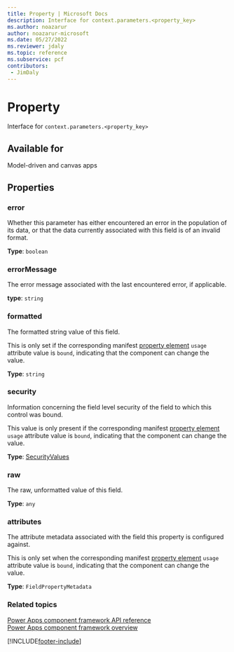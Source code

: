```yaml
---
title: Property | Microsoft Docs
description: Interface for context.parameters.<property_key>
ms.author: noazarur
author: noazarur-microsoft
ms.date: 05/27/2022
ms.reviewer: jdaly
ms.topic: reference
ms.subservice: pcf
contributors:
 - JimDaly
---
```


# Property

Interface for `context.parameters.<property_key>`

## Available for

Model-driven and canvas apps

## Properties

### error

Whether this parameter has either encountered an error in the population of its data, or that the data currently associated with this field is of an invalid format.

**Type**: `boolean`

### errorMessage

The error message associated with the last encountered error, if applicable.

**type**: `string`

### formatted

The formatted string value of this field. 

This is only set if the corresponding manifest [property element](../manifest-schema-reference/property.md) `usage` attribute value is `bound`, indicating that the component can change the value.

**Type**: `string`


### security

Information concerning the field level security of the field to which this control was bound. 

This value is only present if the corresponding manifest [property element](../manifest-schema-reference/property.md) `usage` attribute value is `bound`, indicating that the component can change the value.

**Type**: [SecurityValues](securityvalues.md)


### raw

The raw, unformatted value of this field.

**Type**: `any`

### attributes

The attribute metadata associated with the field this property is configured against. 

This is only set when the corresponding manifest [property element](../manifest-schema-reference/property.md) `usage` attribute value is `bound`, indicating that the component can change the value.

**Type**:  `FieldPropertyMetadata`


### Related topics

[Power Apps component framework API reference](../reference/index.md)<br/>
[Power Apps component framework overview](../overview.md)


[!INCLUDE[footer-include](../../../includes/footer-banner.md)]

